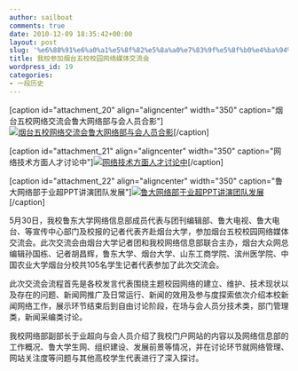 ```yaml
---
author: sailboat
comments: true
date: 2010-12-09 18:35:42+00:00
layout: post
slug: '%e6%88%91%e6%a0%a1%e5%8f%82%e5%8a%a0%e7%83%9f%e5%8f%b0%e4%ba%94%e6%a0%a1%e6%a0%a1%e5%9b%ad%e7%bd%91%e7%bb%9c%e5%aa%92%e4%bd%93%e4%ba%a4%e6%b5%81%e4%bc%9a'
title: 我校参加烟台五校校园网络媒体交流会
wordpress_id: 19
categories:
- 一段历史
---
```





[caption id="attachment_20" align="aligncenter" width="350" caption="烟台五校网络交流会鲁大网络部与会人员合影"][![烟台五校网络交流会鲁大网络部与会人员合影](http://sailboat.ldustu.com/uploads/2010/12/20100606112515809.jpg)](http://sailboat.ldustu.com/uploads/2010/12/20100606112515809.jpg)[/caption]







[caption id="attachment_21" align="aligncenter" width="350" caption="网络技术方面人才讨论中"][![网络技术方面人才讨论中](http://sailboat.ldustu.com/uploads/2010/12/20100606112506265.jpg)](http://sailboat.ldustu.com/uploads/2010/12/20100606112506265.jpg)[/caption]




<!-- more -->







[caption id="attachment_22" align="aligncenter" width="350" caption="鲁大网络部于业超PPT讲演团队发展"][![鲁大网络部于业超PPT讲演团队发展](http://sailboat.ldustu.com/uploads/2010/12/20100606112459118.jpg)](http://sailboat.ldustu.com/uploads/2010/12/20100606112459118.jpg)[/caption]







5月30日，我校鲁东大学网络信息部成员代表与团刊编辑部、鲁大电视、鲁大电台、等宣传中心部门及校报的记者代表齐赴烟台大学，参加烟台五校校园网络媒体交流会。此次交流会由烟台大学记者团和我校网络信息部联合主办，烟台大众网总编辑孙国栋、记者胡昌辉，鲁东大学、烟台大学、山东工商学院、滨州医学院、中国农业大学烟台分校共105名学生记者代表参加了此次交流会。




此次交流会流程首先是各校发言代表围绕主题校园网络的建立、维护、技术现状以及存在的问题、新闻网推广及日常运行、新闻的效用及参与度探索依次介绍本校新闻网络工作，展示环节结束后到自由讨论阶段，在场与会人员分技术类，部门管理类，新闻采编类讨论。




我校网络部副部长于业超向与会人员介绍了我校门户网站的内容以及网络信息部的工作概况、鲁大学生网、组织建设、发展前景等情况，并在讨论环节就网络管理、网站关注度等问题与其他高校学生代表进行了深入探讨。



